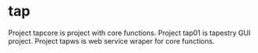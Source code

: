 tap
===

Project tapcore is project with core functions.
Project tap01 is tapestry GUI project.
Project tapws is web service wraper for core functions.
